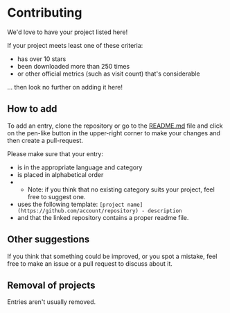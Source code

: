 # Contributing
We'd love to have your project listed here!

If your project meets least one of these criteria:
- has over 10 stars
- been downloaded more than 250 times
- or other official metrics (such as visit count) that's considerable

... then look no further on adding it here!

## How to add
To add an entry, clone the repository or go to the 
[README.md](https://github.com/rust-unofficial/awesome-rust/blob/main/README.md) file
and click on the pen-like button in the upper-right corner to make your changes and
then create a pull-request.

Please make sure that your entry:
* is in the appropriate language and category
* is placed in alphabetical order
* * Note: if you think that no existing category suits your project, feel free to 
suggest one.
* uses the following template: `[project name](https://github.com/account/repository) - description`
* and that the linked repository contains a proper readme file.

## Other suggestions
If you think that something could be improved, or you spot a mistake, feel free to
make an issue or a pull request to discuss about it.

## Removal of projects
Entries aren't usually removed.
